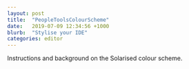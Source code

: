 ```yaml
---
layout: post
title:  "PeopleToolsColourScheme"
date:   2019-07-09 12:34:56 +1000
blurb:  "Stylise your IDE"
categories: editor
---
```


Instructions and background on the Solarised colour scheme.
